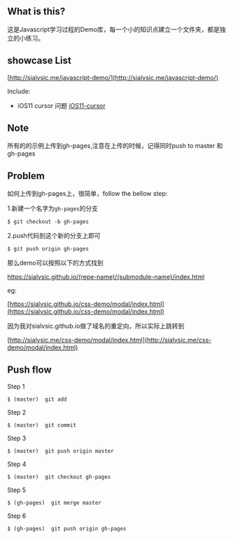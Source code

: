 ## What is this?

这是Javascript学习过程的Demo库，每一个小的知识点建立一个文件夹，都是独立的小练习。

## showcase List

[http://sialvsic.me/javascript-demo/](http://sialvsic.me/javascript-demo/)

Include:

- iOS11 cursor 问题 [iOS11-cursor](https://sialvsic.github.io/javascript-demo/iOS11-cursor/index.html)


## Note

所有的的示例上传到gh-pages,注意在上传的时候，记得同时push to master 和 gh-pages

## Problem

如何上传到gh-pages上，很简单，follow the bellow step:

1.新建一个名字为`gh-pages`的分支

```
$ git checkout -b gh-pages

```

2.push代码到这个新的分支上即可

```
$ git push origin gh-pages

```

那么demo可以按照以下的方式找到

https://sialvsic.github.io/(repe-name)/(submodule-name)/index.html

eg:

[https://sialvsic.github.io/css-demo/modal/index.html](https://sialvsic.github.io/css-demo/modal/index.html)

因为我对sialvsic.github.io做了域名的重定向，所以实际上跳转到

[http://sialvsic.me/css-demo/modal/index.html](http://sialvsic.me/css-demo/modal/index.html)

## Push flow

Step 1
```
$ (master)  git add

```

Step 2

```
$ (master)  git commit

```

Step 3

```
$ (master)  git push origin master

```

Step 4

```
$ (master)  git checkout gh-pages

```

Step 5

```
$ (gh-pages)  git merge master

```

Step 6

```
$ (gh-pages)  git push origin gh-pages

```



